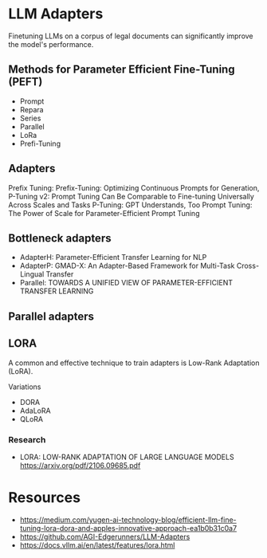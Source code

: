 # LLM Adapters
Finetuning LLMs on a corpus of legal documents can significantly improve the model's performance.

## Methods for Parameter Efficient Fine-Tuning (PEFT)
- Prompt
- Repara
- Series
- Parallel
- LoRa
- Prefi-Tuning

## Adapters
Prefix Tuning: Prefix-Tuning: Optimizing Continuous Prompts for Generation, P-Tuning v2: Prompt Tuning Can Be Comparable to Fine-tuning Universally Across Scales and Tasks
P-Tuning: GPT Understands, Too
Prompt Tuning: The Power of Scale for Parameter-Efficient Prompt Tuning

## Bottleneck adapters
- AdapterH: Parameter-Efficient Transfer Learning for NLP
- AdapterP: GMAD-X: An Adapter-Based Framework for Multi-Task Cross-Lingual Transfer
- Parallel: TOWARDS A UNIFIED VIEW OF PARAMETER-EFFICIENT TRANSFER LEARNING

## Parallel adapters

## LORA
A common and effective technique to train adapters is Low-Rank Adaptation (LoRA).

Variations
- DORA
- AdaLoRA
- QLoRA 

### Research
- LORA: LOW-RANK ADAPTATION OF LARGE LANGUAGE MODELS  https://arxiv.org/pdf/2106.09685.pdf


# Resources
- https://medium.com/yugen-ai-technology-blog/efficient-llm-fine-tuning-lora-dora-and-apples-innovative-approach-ea1b0b31c0a7
- https://github.com/AGI-Edgerunners/LLM-Adapters
- https://docs.vllm.ai/en/latest/features/lora.html